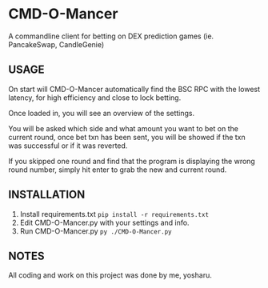 # CMD-O-Mancer
A commandline client for betting on DEX prediction games (ie. PancakeSwap, CandleGenie)

## USAGE
On start will CMD-O-Mancer automatically find the BSC RPC with the lowest latency, for high efficiency and close to lock betting.

Once loaded in, you will see an overview of the settings.

You will be asked which side and what amount you want to bet on the current round, once bet txn has been sent, you will be showed if the txn was successful or if it was reverted.

If you skipped one round and find that the program is displaying the wrong round number, simply hit enter to grab the new and current round.

## INSTALLATION

1. Install requirements.txt
``pip install -r requirements.txt``
2. Edit CMD-O-Mancer.py with your settings and info.
3. Run CMD-O-Mancer.py
``py ./CMD-O-Mancer.py``

## NOTES
All coding and work on this project was done by me, yosharu.
